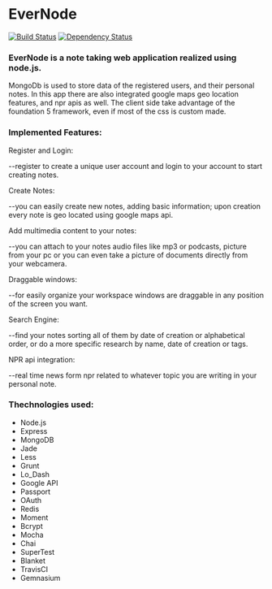EverNode
============================

[![Build Status](https://travis-ci.org/JohnOfTheWater/EverNode.svg?branch=master)](https://travis-ci.org/JohnOfTheWater/EverNode)
[![Dependency Status](https://gemnasium.com/JohnOfTheWater/EverNode.svg)](https://gemnasium.com/JohnOfTheWater/EverNode)

### EverNode is a note taking web application realized using node.js.

MongoDb is used to store data of the registered users, and their personal notes.
In this app there are also integrated google maps geo location features, and npr apis as well.
The client side take advantage of the foundation 5 framework, even if most of the css is custom made.

### Implemented Features:

Register and Login:

--register to create a unique user account and login to your account to start creating notes.

Create Notes:

--you can easily create new notes, adding basic information; upon creation every note is geo located using google maps api.

Add multimedia content to your notes:

--you can attach to your notes audio files like mp3 or podcasts,  picture from your pc or you can even take a picture of documents directly from your webcamera.

Draggable windows:

--for easily organize your workspace windows are draggable in any position of the screen you want.

Search Engine:

--find your notes sorting all of them by date of creation or alphabetical order, or do a more specific research by name, date of creation or tags.

NPR api integration:

--real time news form npr related to whatever topic you are writing in your personal note.


### Thechnologies used:

- Node.js
- Express
- MongoDB
- Jade
- Less
- Grunt
- Lo_Dash
- Google API
- Passport
- OAuth
- Redis
- Moment
- Bcrypt
- Mocha
- Chai
- SuperTest
- Blanket
- TravisCI
- Gemnasium
